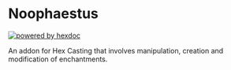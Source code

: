 # Noophaestus

[![powered by hexdoc](https://img.shields.io/endpoint?url=https://hexxy.media/api/v0/badge/hexdoc?label=1)](https://github.com/hexdoc-dev/hexdoc)

An addon for Hex Casting that involves manipulation, creation and modification of enchantments.
